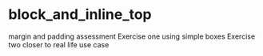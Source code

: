 # block_and_inline_top
margin and padding assessment
Exercise one using simple boxes
Exercise two closer to real life use case
